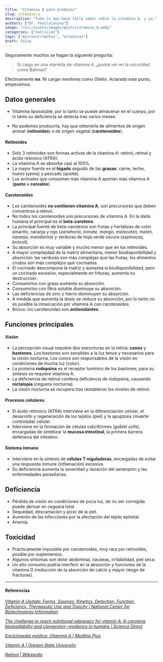 ```yaml
---
title: "Vitamina A para plebeyos"
slug: vitamina-a
description: "Todo lo que hace falta saber sobre la vitamina A, y ya."
authors: ["Dr. Fenilalanino"]
image: "/src/assets/images/posts/vitamina_A.webp"
categories: ["nutrición"]
tags: ["micronutrientes", "vitaminas"]
draft: false
---
```


Seguramente muchos se hagan la siguiente pregunta:

> Si caigo en una marmita de vitamina A, ¿podré ver en la oscuridad como Batman?

Efectivamente **no**. Ni cargar menhires como Obélix. Aclarado este punto, empecemos.


## Datos generales
- Vitamina liposoluble, por lo tanto se puede almacenar en el cuerpo, por lo tanto su deficiencia se detecta tras varios meses.

- No podemos producirla, hay que obtenerla de alimentos de origen animal (**retinoides**) o de origen vegetal (**carotenoides**).

#### Retinoides
- Solo 3 retinoides son formas activas de la vitamina A: retinol, retinal y ácido retinoico (ATRA).
- La vitamina A se absorbe casi al 100%.
- La mayor fuente es el **hígado** seguido de las **grasas**: carne, leche, huevo (yema) y pescado (aceite).
- Los animales que consumen más vitamina A aportan más vitamina A (**pasto > cereales**).

#### Carotenoides
- Los carotenoides **no contienen vitamina A**, son precursores que deben convertirse a retinol.
- No todos los carotenoides son precursores de vitamina A. En la dieta humana el principal es el **beta-caroteno**.
- La principal fuente de beta-carotenos son frutas y hortalizas de color amarillo, naranja y rojo (*zanahoria, tomate, mango, melocotón, melón, naranja, mandarina*) y verduras de hoja verde oscura (*espinacas, brócoli*).
- Su absorción es muy variable y mucho menor que en los retinoides.
- A mayor complejidad de la matriz alimentaria, menor biodisponibilidad y absorción: las verduras son más complejas que las frutas; los alimentos crudos son más complejos que cocinados.
- El cocinado descompone la matriz y aumenta la biodisponibilidad, pero un cocinado excesivo, especialmente en frituras, aumenta su destrucción.
- Consumirlos con grasa aumenta su absorción.
- Consumirlos con fibra soluble disminuye su absorción.
- Las deficiencias de zinc y hierro disminuyen su absorción.
- A medida que aumenta la dosis se reduce su absorción, por lo tanto no es posible la intoxicación por vitamina A con carotenoides.
- Bonus: los carotenoides son **antioxidantes**.


## Funciones principales

#### Visión
- La percepción visual requiere dos estructuras en la retina: **conos** y **bastones**. Los bastones son sensibles a la luz tenue y necesarios para la visión nocturna. Los conos son responsables de la visión en condiciones de mucha luz (color).
- La proteína **rodopsina** es el receptor lumínico de los bastones; para su síntesis se requiere vitamina A.
- La deficiencia de retinol conlleva deficiencia de rodopsina, causando **nictalopia** (ceguera nocturna).
- La visión nocturna se recupera tras restablecer los niveles de retinol.

#### Procesos celulares
- El ácido retinoico (ATRA) interviene en la diferenciación celular, el desarrollo y regeneración de los tejidos (piel) y la apoptosis (muerte controlada) celular.
- Interviene en la formación de células caliciformes (*goblet cells*), encargadas de sintetizar la **mucosa intestinal**, la primera barrera defensiva del intestino.

#### Sistema inmune
- Interviene en la síntesis de **células T reguladoras**, encargadas de evitar una respuesta inmune (inflamación) excesiva.
- Su deficiencia aumenta la severidad y duración del sarampión y las enfermedades parasitarias.


## Deficiencia 
- Pérdida de visión en condiciones de poca luz, de no ser corregida puede derivar en ceguera total.
- Sequedad, descamación y picor de la piel.
- Aumento de las infecciones por la afectación del tejido epitelial.
- Anemia.


## Toxicidad
- Prácticamente imposible por carotenoides, muy rara por retinoides, posible por suplementos.
- Algunos síntomas son dolor abdominal, nauseas, irritabilidad, piel seca.
- Un alto consumo podría interferir en la absorción y funciones de la vitamina D (reducción de la absorción de calcio y mayor riesgo de fracturas).


---

#### Referencias

*[Vitamin A Update: Forms, Sources, Kinetics, Detection, Function, Deficiency, Therapeutic Use and Toxicity | National Center for Biotechnology Information](https://www.ncbi.nlm.nih.gov/pmc/articles/PMC8157347/)*

*[The challenge to reach nutritional adequacy for vitamin A: β-carotene bioavailability and conversion—evidence in humans | Science Direct](https://www.sciencedirect.com/science/article/pii/S0002916523030289)*

*[Enciclopedia médica: Vitamina A | Medline Plus](https://medlineplus.gov/spanish/ency/article/002400.htm)*

*[Vitamin A | Oregon State University](https://lpi.oregonstate.edu/mic/vitamins/vitamin-A)*

*[Retinol | Wikipedia](https://en.wikipedia.org/wiki/Retinol)*
